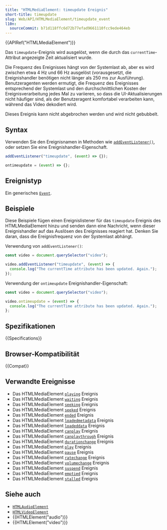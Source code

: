 ```yaml
---
title: "HTMLMediaElement: timeupdate Ereignis"
short-title: timeupdate
slug: Web/API/HTMLMediaElement/timeupdate_event
l10n:
  sourceCommit: b71d118ffc6d72b77efad9661110fcc9ede464eb
---
```


{{APIRef("HTMLMediaElement")}}

Das `timeupdate`-Ereignis wird ausgelöst, wenn die durch das `currentTime`-Attribut angezeigte Zeit aktualisiert wurde.

Die Frequenz des Ereignisses hängt von der Systemlast ab, aber es wird zwischen etwa 4 Hz und 66 Hz ausgelöst (vorausgesetzt, die Ereignishandler benötigen nicht länger als 250 ms zur Ausführung). Benutzeragenten werden ermutigt, die Frequenz des Ereignisses entsprechend der Systemlast und den durchschnittlichen Kosten der Ereignisverarbeitung jedes Mal zu variieren, so dass die UI-Aktualisierungen nicht häufiger sind, als der Benutzeragent komfortabel verarbeiten kann, während das Video dekodiert wird.

Dieses Ereignis kann nicht abgebrochen werden und wird nicht gebubbelt.

## Syntax

Verwenden Sie den Ereignisnamen in Methoden wie [`addEventListener()`](/de/docs/Web/API/EventTarget/addEventListener), oder setzen Sie eine Ereignishandler-Eigenschaft.

```js
addEventListener("timeupdate", (event) => {});

ontimeupdate = (event) => {};
```

## Ereignistyp

Ein generisches [`Event`](/de/docs/Web/API/Event).

## Beispiele

Diese Beispiele fügen einen Ereignislistener für das `timeupdate` Ereignis des HTMLMediaElement hinzu und senden dann eine Nachricht, wenn dieser Ereignishandler auf das Auslösen des Ereignisses reagiert hat. Denken Sie daran, dass die Ereignisfrequenz von der Systemlast abhängt.

Verwendung von `addEventListener()`:

```js
const video = document.querySelector("video");

video.addEventListener("timeupdate", (event) => {
  console.log("The currentTime attribute has been updated. Again.");
});
```

Verwendung der `ontimeupdate` Ereignishandler-Eigenschaft:

```js
const video = document.querySelector("video");

video.ontimeupdate = (event) => {
  console.log("The currentTime attribute has been updated. Again.");
};
```

## Spezifikationen

{{Specifications}}

## Browser-Kompatibilität

{{Compat}}

## Verwandte Ereignisse

- Das HTMLMediaElement [`playing`](/de/docs/Web/API/HTMLMediaElement/playing_event) Ereignis
- Das HTMLMediaElement [`waiting`](/de/docs/Web/API/HTMLMediaElement/waiting_event) Ereignis
- Das HTMLMediaElement [`seeking`](/de/docs/Web/API/HTMLMediaElement/seeking_event) Ereignis
- Das HTMLMediaElement [`seeked`](/de/docs/Web/API/HTMLMediaElement/seeked_event) Ereignis
- Das HTMLMediaElement [`ended`](/de/docs/Web/API/HTMLMediaElement/ended_event) Ereignis
- Das HTMLMediaElement [`loadedmetadata`](/de/docs/Web/API/HTMLMediaElement/loadedmetadata_event) Ereignis
- Das HTMLMediaElement [`loadeddata`](/de/docs/Web/API/HTMLMediaElement/loadeddata_event) Ereignis
- Das HTMLMediaElement [`canplay`](/de/docs/Web/API/HTMLMediaElement/canplay_event) Ereignis
- Das HTMLMediaElement [`canplaythrough`](/de/docs/Web/API/HTMLMediaElement/canplaythrough_event) Ereignis
- Das HTMLMediaElement [`durationchange`](/de/docs/Web/API/HTMLMediaElement/durationchange_event) Ereignis
- Das HTMLMediaElement [`play`](/de/docs/Web/API/HTMLMediaElement/play_event) Ereignis
- Das HTMLMediaElement [`pause`](/de/docs/Web/API/HTMLMediaElement/pause_event) Ereignis
- Das HTMLMediaElement [`ratechange`](/de/docs/Web/API/HTMLMediaElement/ratechange_event) Ereignis
- Das HTMLMediaElement [`volumechange`](/de/docs/Web/API/HTMLMediaElement/volumechange_event) Ereignis
- Das HTMLMediaElement [`suspend`](/de/docs/Web/API/HTMLMediaElement/suspend_event) Ereignis
- Das HTMLMediaElement [`emptied`](/de/docs/Web/API/HTMLMediaElement/emptied_event) Ereignis
- Das HTMLMediaElement [`stalled`](/de/docs/Web/API/HTMLMediaElement/stalled_event) Ereignis

## Siehe auch

- [`HTMLAudioElement`](/de/docs/Web/API/HTMLAudioElement)
- [`HTMLVideoElement`](/de/docs/Web/API/HTMLVideoElement)
- {{HTMLElement("audio")}}
- {{HTMLElement("video")}}
